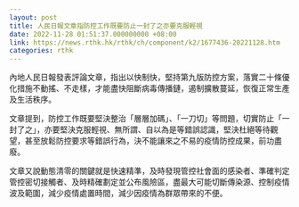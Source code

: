 ```yaml
---
layout: post
title: 人民日報文章指防控工作既要防止一封了之亦要克服輕視
date: 2022-11-28 01:51:37.000000000 +08:00
link: https://news.rthk.hk/rthk/ch/component/k2/1677436-20221128.htm
categories: rthk
---
```


內地人民日報發表評論文章，指出以快制快，堅持第九版防控方案，落實二十條優化措施不動搖、不走樣，才能盡快阻斷病毒傳播鏈，遏制擴散蔓延，恢復正常生產及生活秩序。

文章提到，防控工作既要堅決整治「層層加碼」、「一刀切」等問題，切實防止「一封了之」，亦要堅決克服輕視、無所謂、自以為是等錯誤認識，堅決杜絕等待觀望，甚至放鬆防控要求等錯誤行為，決不能讓來之不易的疫情防控成果，前功盡廢。

文章又說動態清零的關鍵就是快速精準，及時發現管控社會面的感染者、準確判定管控密切接觸者、及時精確劃定並公布風險區，盡最大可能切斷傳染源、控制疫情波及範圍，減少疫情處置時間，減少因疫情為群眾帶來的不便。
